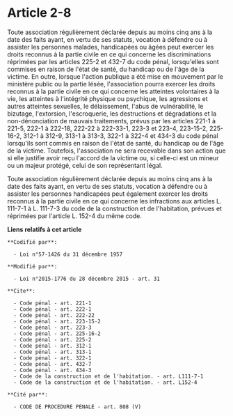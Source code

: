 # Article 2-8

Toute association régulièrement déclarée depuis au moins cinq ans à la date des faits ayant, en vertu de ses statuts,
vocation à défendre ou à assister les personnes malades, handicapées ou âgées peut exercer les droits reconnus à la partie
civile en ce qui concerne les discriminations réprimées par les articles 225-2 et 432-7 du code pénal, lorsqu'elles sont
commises en raison de l'état de santé, du handicap ou de l'âge de la victime. En outre, lorsque l'action publique a été mise
en mouvement par le ministère public ou la partie lésée, l'association pourra exercer les droits reconnus à la partie civile
en ce qui concerne les atteintes volontaires à la vie, les atteintes à l'intégrité physique ou psychique, les agressions et
autres atteintes sexuelles, le délaissement, l'abus de vulnérabilité, le bizutage, l'extorsion, l'escroquerie, les
destructions et dégradations et la non-dénonciation de mauvais traitements, prévus par les articles 221-1 à 221-5, 222-1 à
222-18, 222-22 à 222-33-1, 223-3 et 223-4,
223-15-2, 225-16-2,
312-1 à 312-9, 313-1 à 313-3, 322-1 à 322-4 et 434-3 du code pénal lorsqu'ils sont commis en raison de l'état de santé, du
handicap ou de l'âge de la victime. Toutefois, l'association ne sera recevable dans son action que si elle justifie avoir
reçu l'accord de la victime ou, si celle-ci est un mineur ou un majeur protégé, celui de son représentant légal. 

Toute association régulièrement déclarée depuis au moins cinq ans à la date des faits ayant, en vertu de ses statuts,
vocation à défendre ou à assister les personnes handicapées peut également exercer les droits reconnus à la partie civile en
ce qui concerne les infractions aux articles L. 111-7-1 à L. 111-7-3 du code de la construction et de l'habitation, prévues
et réprimées par l'article L. 152-4 du même code.

**Liens relatifs à cet article**

	**Codifié par**:

	  - Loi n°57-1426 du 31 décembre 1957

	**Modifié par**:

	  - Loi n°2015-1776 du 28 décembre 2015 - art. 31

	**Cite**:

	  - Code pénal - art. 221-1
	  - Code pénal - art. 222-1
	  - Code pénal - art. 222-22
	  - Code pénal - art. 223-15-2
	  - Code pénal - art. 223-3
	  - Code pénal - art. 225-16-2
	  - Code pénal - art. 225-2
	  - Code pénal - art. 312-1
	  - Code pénal - art. 313-1
	  - Code pénal - art. 322-1
	  - Code pénal - art. 432-7
	  - Code pénal - art. 434-3
	  - Code de la construction et de l'habitation. - art. L111-7-1
	  - Code de la construction et de l'habitation. - art. L152-4

	**Cité par**:

	  - CODE DE PROCEDURE PENALE - art. 808 (V)
